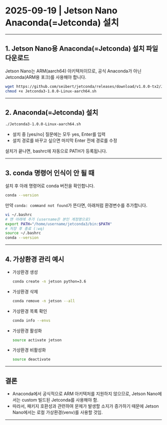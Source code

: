 # 2025-09-19 | Jetson Nano Anaconda(=Jetconda) 설치

---

## 1. Jetson Nano용 Anaconda(=Jetconda) 설치 파일 다운로드

Jetson Nano는 ARM(aarch64) 아키텍처이므로, 공식 Anaconda가 아닌 Jetconda(ARM용 포크)를 사용해야 합니다.

```bash
wget https://github.com/seibert/jetconda/releases/download/v1.0.0-tx2/Jetconda3-1.0.0-Linux-aarch64.sh
chmod +x Jetconda3-1.0.0-Linux-aarch64.sh
```

---

## 2. Anaconda(=Jetconda) 설치

```bash
./Jetconda3-1.0.0-Linux-aarch64.sh
```
- 설치 중 [yes/no] 질문에는 모두 yes, Enter를 입력
- 설치 경로를 바꾸고 싶으면 마지막 Enter 전에 경로를 수정

설치가 끝나면, bashrc에 자동으로 PATH가 등록됩니다.

---

## 3. conda 명령어 인식이 안 될 때

설치 후 아래 명령어로 conda 버전을 확인합니다.

```bash
conda --version
```

만약 `conda: command not found`가 뜬다면, 아래처럼 환경변수를 추가합니다.

```bash
vi ~/.bashrc
# 맨 아래에 추가 (username은 본인 계정명으로)
export PATH="/home/username/jetconda3/bin:$PATH"
# 저장 후 종료 (:wq)
source ~/.bashrc
conda --version
```

---

## 4. 가상환경 관리 예시

- 가상환경 생성  
  ```bash
  conda create -n jetson python=3.6
  ```
- 가상환경 삭제  
  ```bash
  conda remove -n jetson --all
  ```
- 가상환경 목록 확인  
  ```bash
  conda info --envs
  ```
- 가상환경 활성화  
  ```bash
  source activate jetson
  ```
- 가상환경 비활성화  
  ```bash
  source deactivate
  ```

---

## 결론
- Anaconda에서 공식적으로 ARM 아키텍처를 지원하지 않으므로, Jetson Nano에서는 custom 빌드된 Jetconda를 사용해야 함.
- 따라서, 패키지 호환성과 관련하여 문제가 발생할 소지가 증가하기 때문에 Jetson Nano에서는 로컬 가상환경(venv)를 사용할 것임.

---
